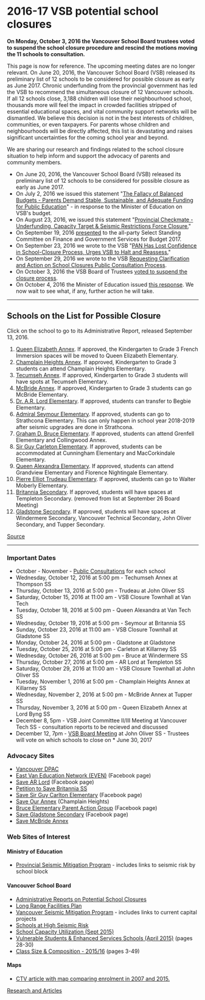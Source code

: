 # 2016-17 VSB potential school closures

**On Monday, October 3, 2016 the Vancouver School Board trustees voted to suspend the school closure procedure and rescind the motions moving the 11 schools to consultation.**

This page is now for reference. The upcoming meeting dates are no longer relevant.
On June 20, 2016, the Vancouver School Board (VSB) released its preliminary list of 12 schools to be considered for possible closure as early as June 2017. Chronic underfunding from the provincial government has led the VSB to recommend the simultaneous closure of 12 Vancouver schools.  If all 12 schools close, 3,188 children will lose their neighbourhood school, thousands more will feel the impact in crowded facilities stripped of essential educational spaces, and vital community support networks will be dismantled. We believe this decision is not in the best interests of children, communities, or even taxpayers.  For parents whose children and neighbourhoods will be directly affected, this list is devastating and raises significant uncertainties for the coming school year and beyond.
 
We are sharing our research and findings related to the school closure situation to help inform and support the advocacy of parents and community members.

* On June 20, 2016, the Vancouver School Board (VSB) released its preliminary list of 12 schools to be considered for possible closure as early as June 2017. 
* On July 2, 2016 we issued this statement "[The Fallacy of Balanced Budgets - Parents Demand Stable, Sustainable, and Adequate Funding for Public Education](/2016/07/02/balanced-budgets)" - in response to the Minister of Education on VSB's budget.
* On August 23, 2016, we issued this statement "[Provincial Checkmate - Underfunding, Capacity Target & Seismic Restrictions Force Closure.](/2016/08/23/provincial-checkmate)"
* On September 19, 2016 [presented](/2016/09/20/2017-budget) to the all-party Select Standing Committee on Finance and Government Services for Budget 2017.
* On September 23, 2016 we wrote to the VSB  "[PAN Has Lost Confidence in School-Closure Process, Urges VSB to Halt and Reassess.](/2016/09/23/request-for-information)"
* On September 29, 2016 we wrote to the VSB [Requesting Clarification and Action on School Closures Public Consultation Process](/2016/09/29/letter-to-the-vsb).
* On October 3, 2016 the VSB Board of Trustees [voted to suspend the closure process](https://www.vsb.bc.ca/district-news/vancouver-board-education-suspends-school-closure-process).
* On October 4, 2016 the Minister of Education issued [this response](https://news.gov.bc.ca/releases/2016EDUC0123-001897). We now wait to see what, if any, further action he will take. 

---

## Schools on the List for Possible Closure

Click on the school to go to its Administrative Report, released September 13, 2016.


1. [Queen Elizabeth Annex](http://engage.vsb.bc.ca/wp-content/uploads/School-Report-Q-E-Annex.pdf). If approved, the Kindergarten to Grade 3 French Immersion spaces will be moved to Queen Elizabeth Elementary.
2. [Champlain Heights Annex](http://engage.vsb.bc.ca/wp-content/uploads/School-Report-C-H-Annex.pdf). If approved, Kindergarten to Grade 3 students can attend Champlain Heights Elementary.
3. [Tecumseh Annex](http://engage.vsb.bc.ca/wp-content/uploads/School-Report-Tecumseh-Annex.pdf). If approved, Kindergarten to Grade 3 students will have spots at Tecumseh Elementary.
4. [McBride Annex](http://engage.vsb.bc.ca/wp-content/uploads/School-Report-McBride-Annex.pdf). If approved, Kindergarten to Grade 3 students can go McBride Elementary.
5. [Dr. A.R. Lord Elementary](http://engage.vsb.bc.ca/wp-content/uploads/School-Report-Lord.pdf). If approved, students can transfer to Begbie Elementary.
6. [Admiral Seymour Elementary](http://engage.vsb.bc.ca/wp-content/uploads/School-Report-Seymour.pdf). If approved, students can go to Strathcona Elementary. This can only happen in school year 2018-2019 after seismic upgrades are done in Strathcona.
7. [Graham D. Bruce Elementary](http://engage.vsb.bc.ca/wp-content/uploads/School-Report-Bruce.pdf). If approved, students can attend Grenfell Elementary and Collingwood Annex.
8. [Sir Guy Carleton Elementary](http://engage.vsb.bc.ca/wp-content/uploads/School-Report-Carleton.pdf). If approved, students can be accommodated at Cunningham Elementary and MacCorkindale Elementary.
9. [Queen Alexandra Elementary](http://engage.vsb.bc.ca/wp-content/uploads/School-Report-Queen-Alexandra.pdf). If approved, students can attend Grandview Elementary and Florence Nightingale Elementary.
10. [Pierre Elliot Trudeau Elementary](http://engage.vsb.bc.ca/wp-content/uploads/School-Report-Trudeau.pdf). If approved, students can go to Walter Moberly Elementary.
11. [Britannia Secondary](http://engage.vsb.bc.ca/wp-content/uploads/School-Report-Britannia.pdf). If approved, students will have spaces at Templeton Secondary. (removed from list at September 26 Board Meeting)
12. [Gladstone Secondary](http://engage.vsb.bc.ca/wp-content/uploads/School-Report-Gladstone.pdf). If approved, students will have spaces at Windermere Secondary, Vancouver Technical Secondary, John Oliver Secondary, and Tupper Secondary.

[Source](http://vancouversun.com/news/local-news/vancouver-school-board-names-12-schools-to-be-considered-for-closure-next-year)

---

### Important Dates

* October - November - [Public Consultations](https://www.vsb.bc.ca/school-closure) for each school
* Wednesday, October 12, 2016 at 5:00 pm - Techumseh Annex at Thompson SS
* Thursday, October 13, 2016 at 5:00 pm -  Trudeau at John Oliver SS
* Saturday, October 15, 2016 at 11:00 am - VSB Closure Townhall at Van Tech
* Tuesday, October 18, 2016 at 5:00 pm - Queen Alexandra at Van Tech SS
* Wednesday, October 19, 2016 at 5:00 pm - Seymour at Britannia SS
* Sunday, October 23, 2016 at 11:00 am - VSB Closure Townhall at Gladstone SS
* Monday, October 24, 2016 at 5:00 pm - Gladstone at Gladstone
* Tuesday, October 25, 2016 at 5:00 pm -  Carleton at Killarney SS
* Wednesday, October 26, 2016 at 5:00 pm -  Bruce at Windermere SS
* Thursday, October 27, 2016 at 5:00 pm - AR Lord at Templeton SS
* Saturday, October 29, 2016 at 11:00 am - VSB Closure Townhall at John Oliver SS
* Tuesday, November 1, 2016 at 5:00 pm -   Champlain Heights Annex at Killarney SS
* Wednesday, November 2, 2016 at 5:00 pm - McBride Annex at Tupper SS
* Thursday, November 3, 2016 at 5:00 pm - Queen Elizabeth Annex at Lord Byng SS
* December 8, 5pm - VSB Joint Committee II/III Meeting at Vancouver Tech SS - consultation reports to be recieved and discussed
* December 12, 7pm - [VSB Board Meeting](https://www.vsb.bc.ca/calendars-events/board-meeting-139) at John Oliver SS - Trustees will vote on which schools to close on * June 30, 2017

### Advocacy Sites

* [Vancouver DPAC](http://vancouverdpac.org/)
* [East Van Education Network (EVEN)](https://www.facebook.com/East-Van-Education-Network-910435625746197/?fref=nf) (Facebook page)
* [Save AR Lord](https://www.savearlord.com/) (Facebook page)
* [Petition to Save Britannia SS](http://www.britsupportsociety.com/alumni/petition-to-save-britannia/)
* [Save Sir Guy Carlton Elementary](https://www.facebook.com/SAVE-Sir-Guy-Carleton-Elementary-School-131530903566413/) (Facebook page)
* [Save Our Annex](http://www.saveourannex.ca/) (Champlain Heights)
* [Bruce Elementary Parent Action Group](https://www.facebook.com/savebruce/) (Facebook page)
* [Save Gladstone Secondary](https://www.facebook.com/SaveGladstoneSecondary/) (Facebook page)
* [Save McBride Annex](https://savemcbrideannex.wordpress.com/)

### Web Sites of Interest

#### Ministry of Education
* [Provincial Seismic Mitigation Program](http://www2.gov.bc.ca/gov/content/education-training/administration/resource-management/capital-planning/seismic-mitigation-program) - includes links to seismic risk by school block

#### Vancouver School Board
* [Administrative Reports on Potential School Closures](http://engage.vsb.bc.ca/)
* [Long Range Facilities Plan](http://engage.vsb.bc.ca/lrfp-updates/)
* [Vancouver Seismic Mitigation Program](https://www.vsb.bc.ca/seismic-information) - includes links to current capital projects
* [Schools at High Seismic Risk](http://engage.vsb.bc.ca/wp-content/uploads/2016/05/appendix-f-schools-with-high-seismic-risk.pdf)
* [School Capacity Utilization (Sept 2015)](http://engage.vsb.bc.ca/wp-content/uploads/2016/06/appendix-k-current-capacity-utilization-by-school.pdf)
* [Vulnerable Students & Enhanced Services Schools (April 2015)](https://www.vsb.bc.ca/sites/default/files/15Nov18_op_commIII_agenda_1.pdf) (pages 28-30)
* [Class Size & Composition - 2015/16](https://www.vsb.bc.ca/sites/default/files/16Feb03_op_commIV_agenda.pdf) (pages 3-49)

#### Maps
* [CTV article with map comparing enrolment in 2007 and 2015.](http://bc.ctvnews.ca/school-board-reveals-shortlist-of-12-schools-facing-potential-closure-1.2953547)

[Research and Articles]()